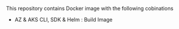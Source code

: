 This repository contains Docker image with the following cobinations
- AZ & AKS CLI, SDK & Helm : Build Image
